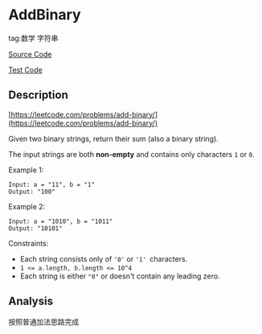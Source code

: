 # AddBinary #

tag:数学 字符串

[Source Code](AddBinary.java)

[Test Code](AddBinaryTest.java)

## Description

[https://leetcode.com/problems/add-binary/](https://leetcode.com/problems/add-binary/)

Given two binary strings, return their sum (also a binary string).

The input strings are both **non-empty** and contains only characters `1` or `0`.

Example 1:

	Input: a = "11", b = "1"
	Output: "100"

Example 2:

	Input: a = "1010", b = "1011"
	Output: "10101"


Constraints:

- Each string consists only of `'0'` or `'1' `characters.
- `1 <= a.length, b.length <= 10^4`
- Each string is either `"0"` or doesn't contain any leading zero.

## Analysis

按照普通加法思路完成
